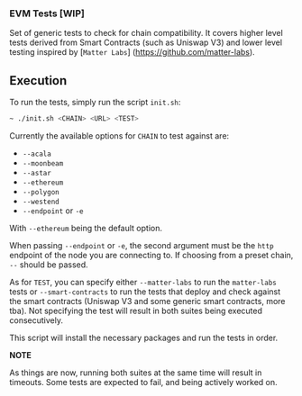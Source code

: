 ### EVM Tests [WIP]

Set of generic tests to check for chain compatibility. It covers higher level 
tests derived from Smart Contracts (such as Uniswap V3) and lower level testing inspired by [`Matter Labs`]
(https://github.com/matter-labs).

## Execution

To run the tests, simply run the script `init.sh`:

```sh
~ ./init.sh <CHAIN> <URL> <TEST>
```

Currently the available options for `CHAIN` to test against are:
* `--acala`
* `--moonbeam`
* `--astar`
* `--ethereum`
* `--polygon`
* `--westend`
* `--endpoint` or `-e`

With `--ethereum` being the default option.

When passing `--endpoint` or `-e`, the second argument must be the `http` endpoint
of the node you are connecting to. If choosing from a preset chain, `--` should
be passed.

As for `TEST`, you can specify either `--matter-labs` to run the `matter-labs`
tests or `--smart-contracts` to run the tests that deploy and check against the
smart contracts (Uniswap V3 and some generic smart contracts, more tba). Not
specifying the test will result in both suites being executed consecutively.

This script will install the necessary packages and run the tests in order.

**NOTE**

As things are now, running both suites at the same time will result in timeouts.
Some tests are expected to fail, and being actively worked on.